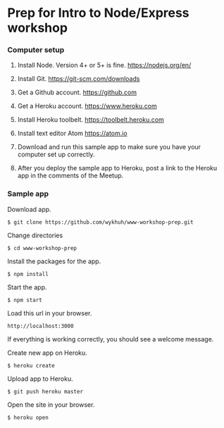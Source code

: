 # Prep for Intro to Node/Express workshop

### Computer setup

1. Install Node. Version 4+ or 5+ is fine. https://nodejs.org/en/

2. Install Git. https://git-scm.com/downloads

3. Get a Github account.  https://github.com

4. Get a Heroku account. https://www.heroku.com

5. Install Heroku toolbelt. https://toolbelt.heroku.com

6. Install text editor Atom https://atom.io

7.  Download and run this sample app to make sure you have your computer set up correctly.

8. After you deploy the sample app to Heroku, post a link to the Heroku app in the comments of the Meetup.

### Sample app

Download app.

```
$ git clone https://github.com/wykhuh/www-workshop-prep.git
```

Change directories
```
$ cd www-workshop-prep
```

Install the packages for the app.

```
$ npm install
```

Start the app.

```
$ npm start
```

Load this url in your browser.

```
http://localhost:3000
```

If everything is working correctly, you should see a welcome message.

Create new app on Heroku.

```
$ heroku create
```

Upload app to Heroku.

```
$ git push heroku master
```

Open the site in your browser.

```
$ heroku open
```
